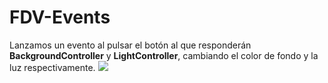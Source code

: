 # FDV-Events
Lanzamos un evento al pulsar el botón al que responderán **BackgroundController** y **LightController**, cambiando el color de fondo y la luz respectivamente.
![](Gif-FDVEv.gif)

